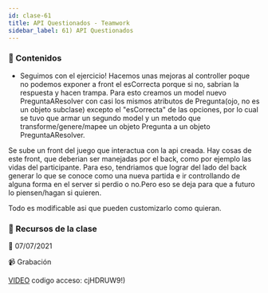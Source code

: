 ```yaml
---
id: clase-61
title: API Questionados - Teamwork
sidebar_label: 61) API Questionados
---
```




### 📝 Contenidos

- Seguimos con el ejercicio! Hacemos unas mejoras al controller poque no podemos exponer a front el esCorrecta porque si no, sabrian la respuesta y hacen trampa. Para esto creamos un model nuevo PreguntaAResolver con casi los mismos atributos de Pregunta(ojo, no es un objeto subclase) excepto el "esCorrecta" de las opciones, por lo cual se tuvo que armar un segundo model y un metodo que transforme/genere/mapee un objeto Pregunta a un objeto PreguntaAResolver.

Se sube un front del juego que interactua con la api creada. Hay cosas de este front, que deberian ser manejadas por el back, como por ejemplo las vidas del participante. Para eso, tendriamos que lograr del lado del back generar lo que se conoce como una nueva partida e ir controllando de alguna forma en el server si perdio o no.Pero eso se deja para que a futuro lo piensen/hagan si quieren.

Todo es modificable asi que pueden customizarlo como quieran.


### 🚀 Recursos de la clase

📆 07/07/2021

📹 Grabación

[VIDEO](https://us02web.zoom.us/rec/share/OtCy3zUHOJp3sw8wDiGL3k_xrNCIZ-lcn5CPtrxGW7u-kYW8_Nlsrjuia3T5fy5N.e8PEeAOGzmX-RgSK)
codigo acceso: cjHDRUW9!)
